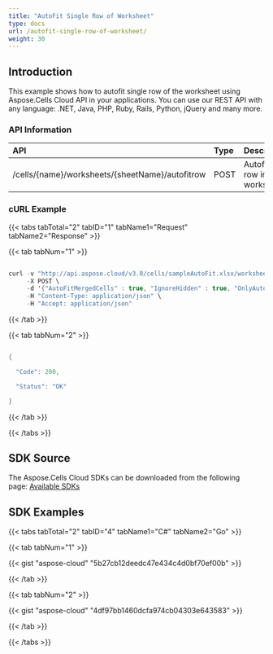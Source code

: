 ```yaml
---
title: "AutoFit Single Row of Worksheet"
type: docs
url: /autofit-single-row-of-worksheet/
weight: 30
---
```


## **Introduction**
This example shows how to autofit single row of the worksheet using Aspose.Cells Cloud API in your applications. You can use our REST API with any language: .NET, Java, PHP, Ruby, Rails, Python, jQuery and many more.
### **API Information**

|**API**|**Type**|**Description**|**Resource Link**|
| :- | :- | :- | :- |
|/cells/{name}/worksheets/{sheetName}/autofitrow|POST|Autofits row in worksheet|[PostAutofitWorksheetRow](https://apireference.aspose.cloud/cells/#/Worksheets/PostAutofitWorksheetRow)|
### **cURL Example**
{{< tabs tabTotal="2" tabID="1" tabName1="Request" tabName2="Response" >}}

{{< tab tabNum="1" >}}

```java

curl -v "http://api.aspose.cloud/v3.0/cells/sampleAutoFit.xlsx/worksheets/Sheet1/autofitcolumns?firstRow=2&lastColumn=10&lastRow=2&firstColumn=1&appSID=xxxx&signature=xxxx" \
     -X POST \
     -d '{"AutoFitMergedCells" : true, "IgnoreHidden" : true, "OnlyAuto" : true}' \
     -H "Content-Type: application/json" \
     -H "Accept: application/json"

```

{{< /tab >}}

{{< tab tabNum="2" >}}

```java

{

  "Code": 200,

  "Status": "OK"

}

```

{{< /tab >}}

{{< /tabs >}}
## **SDK Source**
The Aspose.Cells Cloud SDKs can be downloaded from the following page: [Available SDKs](/available-sdks/)
## **SDK Examples**
{{< tabs tabTotal="2" tabID="4" tabName1="C#" tabName2="Go" >}}

{{< tab tabNum="1" >}}

{{< gist "aspose-cloud" "5b27cb12deedc47e434c4d0bf70ef00b" >}}

{{< /tab >}}

{{< tab tabNum="2" >}}

{{< gist "aspose-cloud" "4df97bb1460dcfa974cb04303e643583" >}}

{{< /tab >}}

{{< /tabs >}}
